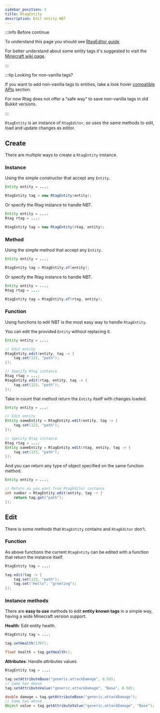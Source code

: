 ```yaml
---
sidebar_position: 3
title: RtagEntity
description: Edit entity NBT
---
```


:::info Before continue

To understand this page you should see [RtagEditor guide](editor.md).

For better understand about some entity tags it's suggested to visit the [Minecraft wiki page](https://minecraft.wiki/w/Entity_format).

:::

:::tip Looking for non-vanilla tags?

If you want to add non-vanilla tags to entities, take a look hover [compatible APIs](../feature/compatible.md) section.

For now Rtag does not offer a "safe way" to save non-vanilla tags in old Bukkit versions.

:::

`RtagEntity` is an instance of `RtagEditor`, so uses the same methods to edit, load and update changes as editor.

## Create

There are multiple ways to create a `RtagEntity` instance.

### Instance

Using the simple constructor that accept any `Entity`.

```java
Entity entity = ...;

RtagEntity tag = new RtagEntity(entity);
```

Or specify the Rtag instance to handle NBT.

```java
Entity entity = ...;
Rtag rtag = ...;

RtagEntity tag = new RtagEntity(rtag, entity);
```

### Method

Using the simple method that accept any `Entity`.

```java
Entity entity = ...;

RtagEntity tag = RtagEntity.of(entity);
```

Or specify the Rtag instance to handle NBT.

```java
Entity entity = ...;
Rtag rtag = ...;

RtagEntity tag = RtagEntity.of(rtag, entity);
```

### Function

Using functions to edit NBT is the most easy way to handle `RtagEntity`.

You can edit the provided `Entity` without replacing it.

```java
Entity entity = ...;

// Edit entity
RtagEntity.edit(entity, tag -> {
	tag.set(123, "path");
});

// Specify Rtag instance
Rtag rtag = ...;
RtagEntity.edit(rtag, entity, tag -> {
	tag.set(123, "path");
});
```

Take in count that method return the `Entity` itself with changes loaded.

```java
Entity entity = ...;

// Edit entity
Entity sameEntity = RtagEntity.edit(entity, tag -> {
	tag.set(123, "path");
});

// Specify Rtag instance
Rtag rtag = ...;
Entity sameEntity = RtagEntity.edit(rtag, entity, tag -> {
	tag.set(123, "path");
});
```

And you can return any type of object specified on the same function method.

```java
Entity entity = ...;

// Return as you want from RtagEditor instance
int number = RtagEntity.edit(entity, tag -> {
	return tag.get("path");
});
```

## Edit

There is some methods that `RtagEntity` contains and `RtagEditor` don't.

### Function

As above functions the current `RtagEntity` can be edited with a function that return the instance itself.

```java
RtagEntity tag = ...;

tag.edit(tag -> {
	tag.set(123, "path");
	tag.set("Hello", "greeting");
});
```

### Instance methods

There are **easy to use** methods to edit **entity known tags** in a simple way, having a wide Minecraft version support.

**Health**: Edit entity health.

```java
RtagEntity tag = ...;

tag.setHealth(170f);

float health = tag.getHealth();
```

**Attributes**: Handle attributes values.

```java
RtagEntity tag = ...;

tag.setAttributeBase("generic.attackDamage", 0.5d);
// Same has above
tag.setAttributeValue("generic.attackDamage", "Base", 0.5d);

double damage = tag.getAttributeBase("generic.attackDamage");
// Same has above
Object value = tag.getAttributeValue("generic.attackDamage", "Base");
```